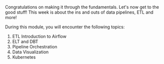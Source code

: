 Congratulations on making it through the fundamentals. Let's now get to the good stuff!
This week is about the ins and outs of data pipelines, ETL and more!

During this module, you will encounter the following topics:

1. ETL Introduction to Airflow
2. ELT and DBT
3. Pipeline Orchestration
4. Data Visualization
5. Kubernetes
